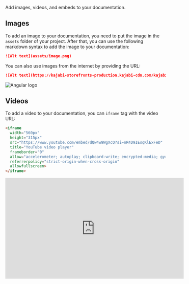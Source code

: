 Add images, videos, and embeds to your documentation.

## Images

To add an image to your documentation, you need to put the image in the `assets` folder of your
project. After that, you can use the following markdown syntax to add the image to your
documentation:

```md
![Alt text](assets/image.png)
```

You can also use images from the internet by providing the URL:

```md
![Alt text](https://kajabi-storefronts-production.kajabi-cdn.com/kajabi-storefronts-production/blogs/18725/images/DAau3fjETFmAjLVaNl3B_FallLandscape7-.jpg)
```

![Angular logo](https://kajabi-storefronts-production.kajabi-cdn.com/kajabi-storefronts-production/blogs/18725/images/DAau3fjETFmAjLVaNl3B_FallLandscape7-.jpg)

## Videos

To add a video to your documentation, you can `iframe` tag with the video URL:

```html
<iframe
  width="560px"
  height="315px"
  src="https://www.youtube.com/embed/dQw4w9WgXcQ?si=nR4D9IEsqKlExFeD"
  title="YouTube video player"
  frameborder="0"
  allow="accelerometer; autoplay; clipboard-write; encrypted-media; gyroscope; picture-in-picture; web-share"
  referrerpolicy="strict-origin-when-cross-origin"
  allowfullscreen>
</iframe>
```

<iframe width="560px"
height="315px"
src="https://www.youtube.com/embed/dQw4w9WgXcQ?si=nR4D9IEsqKlExFeD?rel=0"
title="YouTube video player"
frameborder="0"
allow="accelerometer; autoplay; clipboard-write; encrypted-media; gyroscope; picture-in-picture; web-share"
referrerpolicy="strict-origin-when-cross-origin"
allowfullscreen>
</iframe>
